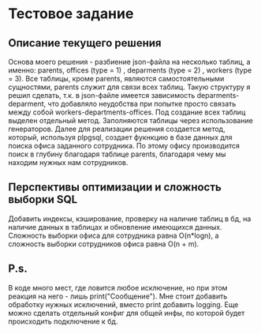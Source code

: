 # Тестовое задание
## Описание текущего решения
Основа моего решения - разбиение json-файла на несколько таблиц, а именно: parents, offices (type = 1)
, deparments (type = 2) , workers (type = 3). Все таблицы, кроме parents, являются самостоятельными 
сущностями, parents служит для связи всех таблиц. Такую структуру я решил сделать, т.к. в json-файле 
имеется зависимость deparments-deparment, что добавляло неудобства при попытке просто связать между 
собой workers-departments-offices. Под создание всех таблиц выделен отдельный метод. Заполняются таблицы
через использование генераторов. Далее для реализации решения создается метод, который, используя 
plpgsql, создает фукнкцию в базе данных для поиска офиса заданного сотрудника. По этому офису
производится поиск в глубину благодаря таблице parents, благодаря чему мы находим нужных нам сотрудников.
## Перспективы оптимизации и сложность выборки SQL
Добавить индексы, кэширование, проверку на наличие таблиц в бд, на наличие данных в таблицах и обновление имеющихся данных.
Сложность выборки офиса для сотрудника равна O(n*logn), а сложность выборки сотрудников офиса  равна 
O(n + m).
## P.s.
В коде много мест, где ловится любое исключение, но при этом реакция на него - лишь print("Сообщение").
Мне стоит добавить обработку нужных исключений, вместо print добавить logging.
Еще можно сделать отдельный конфиг для общей инфы, по которой будет происходить подключение к бд.
